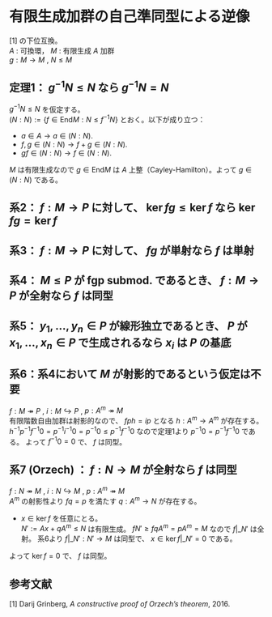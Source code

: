# 有限生成加群の自己準同型による逆像
[1] の下位互換。  
$A$ : 可換環， $M$ : 有限生成 $A$ 加群  
$g : M\to M$ , $N\leq M$  
## 定理1： $g^{-1}N\leq N$ なら $g^{-1}N=N$
$g^{-1}N\leq N$ を仮定する。  
$(N:N):=\lbrace f\in \mathrm{End} M : N\leq f^{-1}N\rbrace$ とおく。以下が成り立つ：
- $a\in A\to a\in (N:N)$.
- $f,g\in (N:N)\to f+g\in (N:N)$.
- $gf\in (N:N)\to f\in (N:N)$.

$M$ は有限生成なので $g\in\mathrm{End} M$ は $A$ 上整（Cayley-Hamilton）。よって $g\in (N:N)$ である。
## 系2： $f:M\to P$ に対して、 $\ker fg\leq \ker f$ なら $\ker fg=\ker f$
## 系3： $f:M\to P$ に対して、 $fg$ が単射なら $f$ は単射
## 系4： $M\leq P$ が fgp submod. であるとき、 $f:M\to P$ が全射なら $f$ は同型
## 系5： $y_1,\ldots ,y_n\in P$ が線形独立であるとき、 $P$ が $x_1,\ldots ,x_n\in P$ で生成されるなら $x_i$ は $P$ の基底
## 系6：系4において $M$ が射影的であるという仮定は不要
$f:M\twoheadrightarrow P$ , $i:M\hookrightarrow P$ , $p:A^m\twoheadrightarrow M$  
有限階数自由加群は射影的なので、 $fph=ip$ となる $h:A^m\to A^m$ が存在する。  
$h^{-1}p^{-1}f^{-1}0=p^{-1}i^{-1}0=p^{-1}0\leq p^{-1}f^{-1}0$ なので定理1より
$p^{-1}0=p^{-1}f^{-1}0$ である。
よって $f^{-1}0=0$ で、 $f$ は同型。
## 系7 (Orzech) ： $f:N\to M$ が全射なら $f$ は同型
$f:N\twoheadrightarrow M$ , $i:N\hookrightarrow M$ , $p:A^m\twoheadrightarrow M$  
$A^m$ の射影性より $fq=p$ を満たす $q:A^m\to N$ が存在する。  
- $x\in \ker f$ を任意にとる。  
$N':=Ax+qA^m\leq N$ は有限生成。 $fN'\geq fqA^m=pA^m=M$ なので $f|\_{N'}$ は全射。
系6より $f|\_{N'}:N'\to M$ は同型で、 $x\in \ker f|\_{N'}=0$ である。

よって $\ker f=0$ で、 $f$ は同型。
## 参考文献
[1] Darij Grinberg, _A constructive proof of Orzech’s theorem_, 2016.
